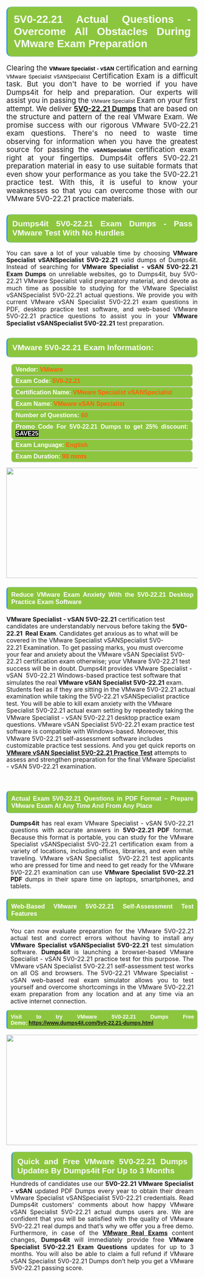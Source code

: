 

<h1 style="text-align: justify;"><span style="font-family:Arial,Helvetica,sans-serif;"><strong><span style="display: block; color: #FFFFFF; background: #8cc63f; border: 0.5px solid #AED6F1; border-left: 3px solid #3498DB; padding: .6em; border-radius: 0.5em;">5V0-22.21 Actual Questions - Overcome All Obstacles During VMware Exam Preparation </span></strong></span></h1>

<p style="margin: 0in 0.0001pt; text-align: justify;"><span style="font-size:11pt"><span style="line-height:115%"><span sans-serif="" style="font-family:Calibri,"><span style="font-size:14.0pt"><span style="line-height:115%"><span new="" roman="" style="font-family:" times="">Clearing the </span></span></span><strong><span style="font-size:10.0pt"><span style="background:white"><span style="line-height:115%"><span arial="" style="font-family:"><span style="color:black">VMware Specialist - vSAN</span></span></span></span></span></strong> <span style="font-size:14.0pt"><span style="line-height:115%"><span new="" roman="" style="font-family:" times="">certification and earning </span></span></span><span style="font-size:10.0pt"><span style="background:white"><span style="line-height:115%"><span arial="" style="font-family:"><span style="color:black">VMware Specialist vSANSpecialist</span></span></span></span></span> <span style="font-size:14.0pt"><span style="line-height:115%"><span new="" roman="" style="font-family:" times="">Certification Exam is a difficult task. But you don't have to be worried if you have Dumps4it for help and preparation. Our experts will assist you in passing the </span></span></span><span style="font-size:10.0pt"><span style="line-height:115%"><span arial="" style="font-family:">VMware Specialist</span></span></span> <span style="font-size:14.0pt"><span style="line-height:115%"><span new="" roman="" style="font-family:" times="">Exam on your first attempt. We deliver <a href="https://www.dumps4it.com/5v0-22.21-dumps.html"><strong>5V0-22.21 Dumps</strong></a> that are based on the structure and pattern of the real VMware Exam. We promise success with our rigorous VMware 5V0-22.21 exam questions. There's no need to waste time observing for information when you have the greatest source for passing the </span></span></span><strong><span style="font-size:10.0pt"><span style="line-height:115%"><span arial="" style="font-family:">vSANSpecialist</span></span></span> </strong><span style="font-size:14.0pt"><span style="line-height:115%"><span new="" roman="" style="font-family:" times="">certification exam right at your fingertips. Dumps4it offers 5V0-22.21 preparation material in easy to use suitable formats that even show your performance as you take the 5V0-22.21 practice test. With this, it is useful to know your weaknesses so that you can overcome those with our VMware 5V0-22.21 practice materials.</span></span></span></span></span></span></p>

<h2 style="text-align: justify;"><span style="font-family:Arial,Helvetica,sans-serif;"><strong><span style="display: block; color: #FFFFFF; background: #8cc63f; border: 0.5px solid #AED6F1; border-left: 3px solid #3498DB; padding: .6em; border-radius: 0.5em;">Dumps4it 5V0-22.21 Exam Dumps - Pass VMware Test With No Hurdles  </span></strong></span></h2>

<p style="text-align: justify;"><span style="font-size:11pt"><span style="line-height:115%"><span sans-serif="" style="font-family:Calibri,"><span style="font-size:12.0pt"><span style="line-height:115%"><span new="" roman="" style="font-family:" times="">You can save a lot of your valuable time by choosing <strong>VMware Specialist vSANSpecialist 5V0-22.21</strong> valid dumps of Dumps4it. Instead of searching for <strong>VMware Specialist - vSAN 5V0-22.21 Exam Dumps</strong> on unreliable websites, go to Dumps4it, buy 5V0-22.21 VMware Specialist valid preparatory material, and devote as much time as possible to studying for the VMware Specialist vSANSpecialist 5V0-22.21 actual questions. We provide you with current VMware vSAN Specialist 5V0-22.21 exam questions in PDF, desktop practice test software, and web-based VMware 5V0-22.21 practice questions to assist you in your <strong>VMware Specialist vSANSpecialist 5V0-22.21</strong> test preparation.</span></span></span></span></span></span></p>

<h2 style="text-align: justify;"><span style="font-family:Arial,Helvetica,sans-serif;"><strong><span style="display: block; color: #FFFFFF; background: #8cc63f; border: 0.5px solid #AED6F1; border-left: 3px solid #3498DB; padding: .6em; border-radius: 0.5em;">VMware 5V0-22.21 Exam Information:</span></strong></span></h2>

<div style="margin: 0cm 10pt; background: rgb(140, 198, 63); border: 1px solid rgb(204, 204, 204); padding: 5px 10px; border-radius: 0.5em; text-align: justify;"><span style="font-family:Arial,Helvetica,sans-serif;"><span style="font-size: 11pt;"><span style="line-height: normal;"><strong><span style="font-size: 12.0pt;"><span style="color: #FFFFFF;">Vendor:</span> <span style="color: #FF6106;">VMware</span></span></strong></span></span></span></div>

<div style="margin: 0cm 10pt; background: rgb(140, 198, 63); border: 1px solid rgb(204, 204, 204); padding: 5px 10px; border-radius: 0.5em; text-align: justify;"><span style="font-family:Arial,Helvetica,sans-serif;"><span style="font-size: 11pt;"><span style="line-height: normal;"><strong><span style="font-size: 12.0pt;"><span style="color: #FFFFFF;">Exam Code:</span> <span style="color: #FF6106;">5V0-22.21</span></span></strong></span></span></span></div>

<div style="margin: 0cm 10pt; background: rgb(140, 198, 63); border: 1px solid rgb(204, 204, 204); padding: 5px 10px; border-radius: 0.5em; text-align: justify;"><span style="font-family:Arial,Helvetica,sans-serif;"><span style="font-size: 11pt;"><span style="line-height: normal;"><strong><span style="font-size: 12.0pt;"><span style="color: #FFFFFF;">Certification Name:</span> <span style="color: #FF6106;">VMware Specialist vSANSpecialist</span></span></strong></span></span></span></div>

<div style="margin: 0cm 10pt; background: rgb(140, 198, 63); border: 1px solid rgb(204, 204, 204); padding: 5px 10px; border-radius: 0.5em; text-align: justify;"><span style="font-family:Arial,Helvetica,sans-serif;"><span style="font-size: 11pt;"><span style="line-height: normal;"><strong><span style="font-size: 12.0pt;"><span style="color: #FFFFFF;">Exam Name:</span> <span style="color: #FF6106;">VMware vSAN Specialist</span></span></strong></span></span></span></div>

<div style="margin: 0cm 10pt; background: rgb(140, 198, 63); border: 1px solid rgb(204, 204, 204); padding: 5px 10px; border-radius: 0.5em; text-align: justify;"><span style="font-family:Arial,Helvetica,sans-serif;"><span style="font-size: 11pt;"><span style="line-height: normal;"><strong><span style="font-size: 12.0pt;"><span style="color: #FFFFFF;">Number of Questions: </span><span style="color: #FF6106;">60</span></span></strong></span></span></span></div>

<div style="margin: 0cm 10pt; background: rgb(140, 198, 63); border: 1px solid rgb(204, 204, 204); padding: 5px 10px; border-radius: 0.5em; text-align: justify;"><span style="font-family:Arial,Helvetica,sans-serif;"><span style="font-size: 11pt;"><span style="line-height: normal;"><strong><span style="font-size: 12.0pt;"><span style="color: #FFFFFF;">Promo Code For 5V0-22.21 Dumps to get 25% discount: </span><span style="color:#FFFFFF;"><span style="background-color:#000000;">SAVE25</span></span></span></strong></span></span></span></div>

<div style="margin: 0cm 10pt; background: rgb(140, 198, 63); border: 1px solid rgb(204, 204, 204); padding: 5px 10px; border-radius: 0.5em; text-align: justify;"><span style="font-family:Arial,Helvetica,sans-serif;"><span style="font-size: 11pt;"><span style="line-height: normal;"><strong><span style="font-size: 12.0pt;"><span style="color: #FFFFFF;">Exam Language:</span> <span style="color: #FF6106;">English</span></span></strong></span></span></span></div>

<div style="margin: 0cm 10pt; background: rgb(140, 198, 63); border: 1px solid rgb(204, 204, 204); padding: 5px 10px; border-radius: 0.5em; text-align: justify;"><span style="font-family:Arial,Helvetica,sans-serif;"><span style="font-size: 11pt;"><span style="line-height: normal;"><strong><span style="font-size: 12.0pt;"><span style="color: #FFFFFF;">Exam Duration: </span><span style="color: #FF6106;">90 mints</span></span></strong></span></span></span></div>

<p style="text-align: center;"><a href="https://www.dumps4it.com/5v0-22.21-dumps.html"><img src="https://i.imgur.com/a474NNd.jpg" style="height: 290px; width: 700px;" /></a></p>

<h3 style="text-align: justify;"><span style="font-family:Arial,Helvetica,sans-serif;"><strong><span style="display: block; color: #FFFFFF; background: #8cc63f; border: 0.5px solid #AED6F1; border-left: 3px solid #3498DB; padding: .6em; border-radius: 0.5em;">Reduce VMware Exam Anxiety With the 5V0-22.21 Desktop Practice Exam Software </span></strong></span></h3>

<p><span style="font-size:11pt"><span style="line-height:115%"><span sans-serif="" style="font-family:Calibri,"><span style="font-size:12.0pt"><span style="line-height:115%"><span new="" roman="" style="font-family:" times=""><strong>VMware Specialist - vSAN 5V0-22.21</strong> certification test candidates are understandably nervous before taking the <strong>5V0-22.21  Real Exam</strong>. Candidates get anxious as to what will be covered in the VMware Specialist vSANSpecialist 5V0-22.21 Examination. To get passing marks, you must overcome your fear and anxiety about the VMware vSAN Specialist 5V0-22.21 certification exam otherwise; your VMware 5V0-22.21 test success will be in doubt. Dumps4it provides VMware Specialist - vSAN  5V0-22.21 Windows-based practice test software that simulates the real <strong>VMware vSAN Specialist 5V0-22.21</strong> exam. Students feel as if they are sitting in the VMware 5V0-22.21 actual examination while taking the 5V0-22.21 vSANSpecialist practice test. You will be able to kill exam anxiety with the VMware Specialist 5V0-22.21 actual exam setting by repeatedly taking the VMware Specialist - vSAN 5V0-22.21 desktop practice exam questions. VMware vSAN Specialist 5V0-22.21 exam practice test software is compatible with Windows-based. Moreover, this VMware 5V0-22.21 self-assessment software includes customizable practice test sessions. And you get quick reports on <a href="https://www.dumps4it.com/5v0-22.21-dumps.html"><strong>VMware vSAN Specialist 5V0-22.21 Practice Test</strong></a> attempts to assess and strengthen preparation for the final VMware Specialist - vSAN 5V0-22.21 examination.</span></span></span></span></span></span></p>

<p> </p>

<h3 style="text-align: justify;"><span style="font-family:Arial,Helvetica,sans-serif;"><strong><span style="display: block; color: #FFFFFF; background: #8cc63f; border: 0.5px solid #AED6F1; border-left: 3px solid #3498DB; padding: .6em; border-radius: 0.5em;">Actual Exam 5V0-22.21 Questions in PDF Format – Prepare VMware Exam At Any Time And From Any Place </span></strong></span></h3>

<p style="margin-bottom:.0001pt; text-align:justify; margin:0in 8pt"><span style="font-size:11pt"><span style="line-height:115%"><span sans-serif="" style="font-family:Calibri,"><span style="font-size:12.0pt"><span style="line-height:115%"><span new="" roman="" style="font-family:" times=""><strong>Dumps4it</strong> has real exam VMware Specialist - vSAN 5V0-22.21 questions with accurate answers<strong> </strong>in <strong>5V0-22.21 PDF</strong> format. Because this format is portable, you can study for the VMware Specialist vSANSpecialist 5V0-22.21 certification exam from a variety of locations, including offices, libraries, and even while traveling. VMware vSAN Specialist  5V0-22.21 test applicants who are pressed for time and need to get ready for the VMware 5V0-22.21 examination can use <strong>VMware Specialist 5V0-22.21 PDF</strong> dumps in their spare time on laptops, smartphones, and tablets.</span></span></span></span></span></span></p>

<h3 style="text-align: justify;"><span style="font-family:Arial,Helvetica,sans-serif;"><strong><span style="display: block; color: #FFFFFF; background: #8cc63f; border: 0.5px solid #AED6F1; border-left: 3px solid #3498DB; padding: .6em; border-radius: 0.5em;">Web-Based VMware 5V0-22.21 Self-Assessment Test Features </span></strong></span></h3>

<p style="margin-bottom:.0001pt; text-align:justify; margin:0in 8pt"><span style="font-size:11pt"><span style="line-height:115%"><span sans-serif="" style="font-family:Calibri,"><span style="font-size:12.0pt"><span style="line-height:115%"><span new="" roman="" style="font-family:" times="">You can now evaluate preparation for the VMware 5V0-22.21 actual test and correct errors without having to install any <strong>VMware Specialist vSANSpecialist 5V0-22.21</strong> test simulation software. <strong>Dumps4it</strong> is launching a browser-based VMware Specialist - vSAN 5V0-22.21 practice test for this purpose. The VMware vSAN Specialist 5V0-22.21 self-assessment test works on all OS and browsers. The 5V0-22.21 VMware Specialist - vSAN web-based real exam simulator allows you to test yourself and overcome shortcomings in the VMware 5V0-22.21 exam preparation from any location and at any time via an active internet connection.</span></span></span></span></span></span></p>

<p style="text-align:justify; margin-right:0in; margin-left:0in"><span style="font-family:Arial,Helvetica,sans-serif;"><strong><span style="display: block; color: #FFFFFF; background: #8cc63f; border: 0.5px solid #AED6F1; border-left: 3px solid #3498DB; padding: .6em; border-radius: 0.5em;"><span ms="" trebuchet="">Visit to try VMware 5V0-22.21 Dumps Free Demo: </span><a href="https://www.dumps4it.com/5v0-22.21-dumps.html" ms="" trebuchet="">https://www.dumps4it.com/5v0-22.21-dumps.html</a></span></strong></span></p>

<p style="margin: 0in 0.0001pt; text-align: center;"><a href="https://www.dumps4it.com/5v0-22.21-dumps.html"><img src="https://i.imgur.com/tHvwmqt.jpg" style="height: 290px; width: 700px;" /></a></p>

<p style="margin: 0in 0.0001pt; text-align: center;"> </p>

<h2 style="margin: 0in 10pt; text-align: justify;"><span style="font-family:Arial,Helvetica,sans-serif;"><strong><span style="display: block; color: #FFFFFF; background: #8cc63f; border: 0.5px solid #AED6F1; border-left: 3px solid #3498DB; padding: .6em; border-radius: 0.5em;">Quick and Free VMware 5V0-22.21 Dumps Updates By Dumps4it For Up to 3 Months</span></strong></span></h2>

<p style="text-align:justify; margin:0in 8pt"><span style="font-size:11pt"><span style="line-height:115%"><span sans-serif="" style="font-family:Calibri,"><span style="font-size:12.0pt"><span style="line-height:115%"><span new="" roman="" style="font-family:" times="">Hundreds of candidates use our <strong>5V0-22.21 VMware Specialist - vSAN</strong> updated PDF Dumps every year to obtain their dream VMware Specialist vSANSpecialist 5V0-22.21 credentials. Read Dumps4it customers' comments about how happy VMware vSAN Specialist 5V0-22.21 actual dumps users are. We are confident that you will be satisfied with the quality of VMware 5V0-22.21 real dumps and that’s why we offer you a free demo. Furthermore, in case of the <a href="https://www.dumps4it.com/vmware-real-exams.html"><strong>VMware Real Exams</strong></a> content changes, <strong>Dumps4it </strong>will immediately provide free <strong>VMware Specialist 5V0-22.21 Exam Questions</strong> updates for up to 3 months. You will also be able to claim a full refund if VMware vSAN Specialist 5V0-22.21 Dumps don’t help you get a VMware 5V0-22.21 passing score. </span></span></span></span></span></span></p>
<gdiv></gdiv><gdiv></gdiv><gdiv></gdiv><gdiv></gdiv><gdiv></gdiv><gdiv></gdiv><gdiv></gdiv><gdiv></gdiv><gdiv></gdiv><gdiv></gdiv><gdiv></gdiv><gdiv></gdiv><gdiv></gdiv><gdiv></gdiv><gdiv></gdiv><gdiv></gdiv><gdiv></gdiv><gdiv></gdiv><gdiv></gdiv><gdiv></gdiv><gdiv></gdiv><gdiv></gdiv><gdiv></gdiv><gdiv></gdiv><gdiv></gdiv><gdiv></gdiv><gdiv></gdiv><gdiv></gdiv><gdiv></gdiv><gdiv></gdiv>
